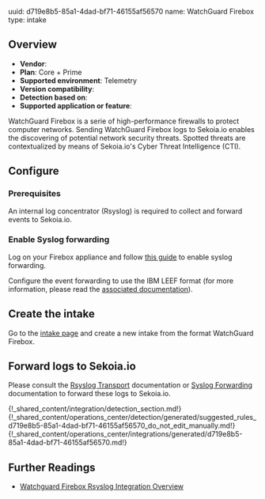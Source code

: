 uuid: d719e8b5-85a1-4dad-bf71-46155af56570
name: WatchGuard Firebox
type: intake

## Overview
- **Vendor**:
- **Plan**: Core + Prime
- **Supported environment**: Telemetry
- **Version compatibility**:
- **Detection based on**:
- **Supported application or feature**:

WatchGuard Firebox is a serie of high-performance firewalls to protect computer networks.
Sending WatchGuard Firebox logs to Sekoia.io enables the discovering of potential network security threats. Spotted threats are contextualized by means of  Sekoia.io's Cyber Threat Intelligence (CTI).




## Configure

### Prerequisites

An internal log concentrator (Rsyslog) is required to collect and forward events to Sekoia.io.

### Enable Syslog forwarding

Log on your Firebox appliance and follow [this guide](https://www.watchguard.com/help/docs/help-center/en-US/Content/Integration-Guides/General/ubuntu_rsyslog.html) to enable syslog forwarding.

Configure the event forwarding to use the IBM LEEF format (for more information, please read the [associated documentation](http://www.watchguard.com/help/docs/fireware/12/en-us/Content/en-US/logging/send_logs_to_syslog_c.html)).

## Create the intake

Go to the [intake page](https://app.sekoia.io/operations/intakes) and create a new intake from the format WatchGuard Firebox.

## Forward logs to Sekoia.io

Please consult the [Rsyslog Transport](../../../ingestion_methods/syslog/overview/) documentation or [Syslog Forwarding](../../../../ingestion_methods/sekoiaio_forwarder/) documentation to forward these logs to Sekoia.io.


{!_shared_content/integration/detection_section.md!}
{!_shared_content/operations_center/detection/generated/suggested_rules_d719e8b5-85a1-4dad-bf71-46155af56570_do_not_edit_manually.md!}
{!_shared_content/operations_center/integrations/generated/d719e8b5-85a1-4dad-bf71-46155af56570.md!}

## Further Readings
- [Watchguard Firebox Rsyslog Integration Overview](https://www.watchguard.com/help/docs/help-center/en-US/Content/Integration-Guides/General/ubuntu_rsyslog.html)
